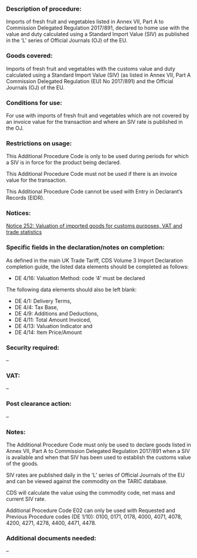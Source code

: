 ### Description of procedure:

Imports of fresh fruit and vegetables listed in Annex VII, Part A to Commission Delegated Regulation 2017/891, declared to home use with the value and duty calculated using a Standard Import Value (SIV) as published in the ‘L’ series of Official Journals (OJ) of the EU.

### Goods covered:

Imports of fresh fruit and vegetables with the customs value and duty calculated using a Standard Import Value (SIV) (as listed in Annex VII, Part A Commission Delegated Regulation (EU) No 2017/891) and the Official Journals (OJ) of the EU.

### Conditions for use:

For use with imports of fresh fruit and vegetables which are not covered by an invoice value for the transaction and where an SIV rate is published in the OJ.

### Restrictions on usage:

This Additional Procedure Code is only to be used during periods for which a SIV is in force for the product being declared.

This Additional Procedure Code must not be used if there is an invoice value for the transaction.

This Additional Procedure Code cannot be used with Entry in Declarant’s Records (EIDR).

### Notices:

[Notice 252: Valuation of imported goods for customs purposes, VAT and trade statistics](https://www.gov.uk/government/publications/notice-252-valuation-of-imported-goods-for-customs-purposes-vat-and-trade-statistics)

### Specific fields in the declaration/notes on completion:

As defined in the main UK Trade Tariff, CDS Volume 3 Import Declaration completion guide, the listed data elements should be completed as follows:

*   DE 4/16: Valuation Method: code ‘4’ must be declared

The following data elements should also be left blank:

*   DE 4/1: Delivery Terms,
*   DE 4/4: Tax Base,
*   DE 4/9: Additions and Deductions,
*   DE 4/11: Total Amount Invoiced,
*   DE 4/13: Valuation Indicator and
*   DE 4/14: Item Price/Amount

### Security required:

–

### VAT:

–

### Post clearance action:

–

### Notes:

The Additional Procedure Code must only be used to declare goods listed in Annex VII, Part A to Commission Delegated Regulation 2017/891 when a SIV is available and when that SIV has been used to establish the customs value of the goods.

SIV rates are published daily in the ‘L’ series of Official Journals of the EU and can be viewed against the commodity on the TARIC database.

CDS will calculate the value using the commodity code, net mass and current SIV rate.

Additional Procedure Code E02 can only be used with Requested and Previous Procedure codes (DE 1/10): 0100, 0171, 0178, 4000, 4071, 4078, 4200, 4271, 4278, 4400, 4471, 4478.

### Additional documents needed:

–